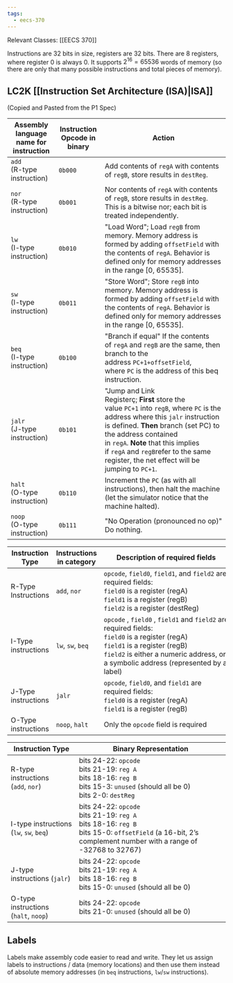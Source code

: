 ```yaml
---
tags:
  - eecs-370
---
```

Relevant Classes: [[EECS 370]]

Instructions are 32 bits in size, registers are 32 bits. There are 8 registers, where register 0 is always 0. It supports $2^{16} = 65536$ words of memory (so there are only that many possible instructions and total pieces of memory).

## LC2K [[Instruction Set Architecture (ISA)|ISA]]
(Copied and Pasted from the P1 Spec)

| Assembly language name for instruction | Instruction Opcode in binary | Action                                                                                                                                                                                                                                                                                                                        |
| -------------------------------------- | ---------------------------- | ----------------------------------------------------------------------------------------------------------------------------------------------------------------------------------------------------------------------------------------------------------------------------------------------------------------------------- |
| `add`  <br>(R-type instruction)        | `0b000`                      | Add contents of `regA` with contents of `regB`, store results in `destReg`.                                                                                                                                                                                                                                                   |
| `nor`  <br>(R-type instruction)        | `0b001`                      | Nor contents of `regA` with contents of `regB`, store results in `destReg`. This is a bitwise nor; each bit is treated independently.                                                                                                                                                                                         |
| `lw`  <br>(I-type instruction)         | `0b010`                      | "Load Word"; Load `regB` from memory. Memory address is formed by adding `offsetField` with the contents of `regA`. Behavior is defined only for memory addresses in the range [0, 65535].                                                                                                                                    |
| `sw`  <br>(I-type instruction)         | `0b011`                      | "Store Word"; Store `regB` into memory. Memory address is formed by adding `offsetField` with the contents of `regA`. Behavior is defined only for memory addresses in the range [0, 65535].                                                                                                                                  |
| `beq`  <br>(I-type instruction)        | `0b100`                      | "Branch if equal" If the contents of `regA` and `regB` are the same, then branch to the address `PC+1+offsetField`, where `PC` is the address of this beq instruction.                                                                                                                                                        |
| `jalr`  <br>(J-type instruction)       | `0b101`                      | "Jump and Link Registerç; **First** store the value `PC+1` into `regB`, where `PC` is the address where this `jalr` instruction is defined. **Then** branch (set PC) to the address contained in `regA`. **Note** that this implies if `regA` and `regB`refer to the same register, the net effect will be jumping to `PC+1`. |
| `halt`  <br>(O-type instruction)       | `0b110`                      | Increment the `PC` (as with all instructions), then halt the machine (let the simulator notice that the machine halted).                                                                                                                                                                                                      |
| `noop`  <br>(O-type instruction)       | `0b111`                      | "No Operation (pronounced no op)" Do nothing.                                                                                                                                                                                                                                                                                 |

| Instruction Type    | Instructions in category | Description of required fields                                                                                                                                                                                                   |
| ------------------- | ------------------------ | -------------------------------------------------------------------------------------------------------------------------------------------------------------------------------------------------------------------------------- |
| R-Type Instructions | `add`, `nor`             | `opcode`, `field0`, `field1`, and `field2` are required fields:  <br>`field0` is a register (regA)  <br>`field1` is a register (regB)  <br>`field2` is a register (destReg)                                                      |
| I-Type instructions | `lw`, `sw`, `beq`        | `opcode` , `field0` , `field1` and `field2` are required fields:  <br>`field0` is a register (regA)  <br>`field1` is a register (regB)  <br>`field2` is either a numeric address, or a symbolic address (represented by a label) |
| J-Type instructions | `jalr`                   | `opcode`, `field0`, and `field1` are required fields:  <br>`field0` is a register (regA)  <br>`field1` is a register (regB)                                                                                                      |
| O-Type instructions | `noop`, `halt`           | Only the `opcode` field is required                                                                                                                                                                                              |

| Instruction Type                        | Binary Representation                                                                                                                                                  |
| --------------------------------------- | ---------------------------------------------------------------------------------------------------------------------------------------------------------------------- |
| R-type instructions (`add`, `nor`)      | bits 24-22: `opcode`  <br>bits 21-19: `reg A`  <br>bits 18-16: `reg B`  <br>bits 15-3: `unused` (should all be 0)  <br>bits 2-0: `destReg`                             |
| I-type instructions (`lw`, `sw`, `beq`) | bits 24-22: `opcode`  <br>bits 21-19: `reg A`  <br>bits 18-16: `reg B`  <br>bits 15-0: `offsetField` (a 16-bit, 2’s complement number with a range of -32768 to 32767) |
| J-type instructions (`jalr`)            | bits 24-22: `opcode`  <br>bits 21-19: `reg A`  <br>bits 18-16: `reg B`  <br>bits 15-0: `unused` (should all be 0)                                                      |
| O-type instructions (`halt`, `noop`)    | bits 24-22: `opcode`  <br>bits 21-0: `unused` (should all be 0)                                                                                                        |

## Labels
Labels make assembly code easier to read and write. They let us assign labels to instructions / data (memory locations) and then use them instead of absolute memory addresses (in `beq` instructions, `lw`/`sw` instructions).
